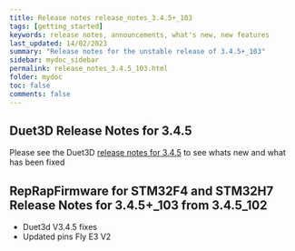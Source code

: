 ```yaml
---
title: Release notes release_notes_3.4.5+_103
tags: [getting_started]
keywords: release notes, announcements, what's new, new features
last_updated: 14/02/2023
summary: "Release notes for the unstable release of 3.4.5+_103"
sidebar: mydoc_sidebar
permalink: release_notes_3.4.5_103.html
folder: mydoc
toc: false
comments: false
---
```


## Duet3D Release Notes for 3.4.5

Please see the Duet3D [release notes for 3.4.5](https://github.com/Duet3D/RepRapFirmware/wiki/Changelog-RRF-3.x#reprapfirmware-345) to see whats new and what has been fixed

## RepRapFirmware for STM32F4 and STM32H7 Release Notes for 3.4.5+_103 from 3.4.5_102

* Duet3d V3.4.5 fixes
* Updated pins Fly E3 V2
